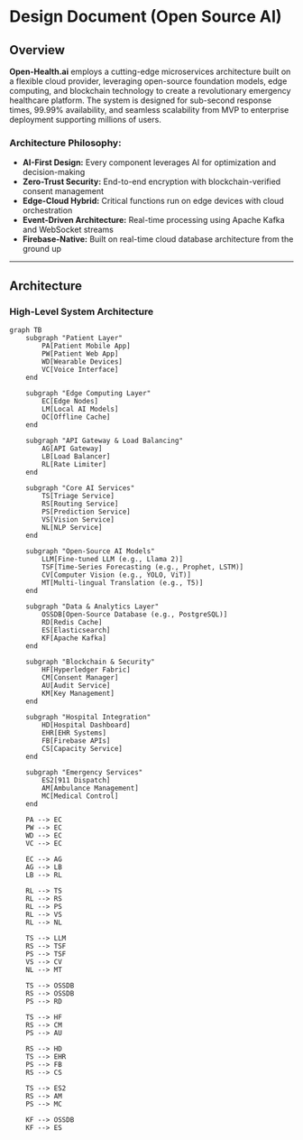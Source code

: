 # Design Document (Open Source AI)

## Overview
**Open-Health.ai** employs a cutting-edge microservices architecture built on a flexible cloud provider, leveraging open-source foundation models, edge computing, and blockchain technology to create a revolutionary emergency healthcare platform. The system is designed for sub-second response times, 99.99% availability, and seamless scalability from MVP to enterprise deployment supporting millions of users.

### Architecture Philosophy:
- **AI-First Design:** Every component leverages AI for optimization and decision-making  
- **Zero-Trust Security:** End-to-end encryption with blockchain-verified consent management  
- **Edge-Cloud Hybrid:** Critical functions run on edge devices with cloud orchestration  
- **Event-Driven Architecture:** Real-time processing using Apache Kafka and WebSocket streams  
- **Firebase-Native:** Built on real-time cloud database architecture from the ground up  

---

## Architecture

### High-Level System Architecture
```mermaid
graph TB
    subgraph "Patient Layer"
        PA[Patient Mobile App]
        PW[Patient Web App]
        WD[Wearable Devices]
        VC[Voice Interface]
    end
    
    subgraph "Edge Computing Layer"
        EC[Edge Nodes]
        LM[Local AI Models]
        OC[Offline Cache]
    end
    
    subgraph "API Gateway & Load Balancing"
        AG[API Gateway]
        LB[Load Balancer]
        RL[Rate Limiter]
    end
    
    subgraph "Core AI Services"
        TS[Triage Service]
        RS[Routing Service]
        PS[Prediction Service]
        VS[Vision Service]
        NL[NLP Service]
    end
    
    subgraph "Open-Source AI Models"
        LLM[Fine-tuned LLM (e.g., Llama 2)]
        TSF[Time-Series Forecasting (e.g., Prophet, LSTM)]
        CV[Computer Vision (e.g., YOLO, ViT)]
        MT[Multi-lingual Translation (e.g., T5)]
    end
    
    subgraph "Data & Analytics Layer"
        OSSDB[Open-Source Database (e.g., PostgreSQL)]
        RD[Redis Cache]
        ES[Elasticsearch]
        KF[Apache Kafka]
    end
    
    subgraph "Blockchain & Security"
        HF[Hyperledger Fabric]
        CM[Consent Manager]
        AU[Audit Service]
        KM[Key Management]
    end
    
    subgraph "Hospital Integration"
        HD[Hospital Dashboard]
        EHR[EHR Systems]
        FB[Firebase APIs]
        CS[Capacity Service]
    end
    
    subgraph "Emergency Services"
        ES2[911 Dispatch]
        AM[Ambulance Management]
        MC[Medical Control]
    end
    
    PA --> EC
    PW --> EC
    WD --> EC
    VC --> EC
    
    EC --> AG
    AG --> LB
    LB --> RL
    
    RL --> TS
    RL --> RS
    RL --> PS
    RL --> VS
    RL --> NL
    
    TS --> LLM
    RS --> TSF
    PS --> TSF
    VS --> CV
    NL --> MT
    
    TS --> OSSDB
    RS --> OSSDB
    PS --> RD
    
    TS --> HF
    RS --> CM
    PS --> AU
    
    RS --> HD
    TS --> EHR
    PS --> FB
    RS --> CS
    
    TS --> ES2
    RS --> AM
    PS --> MC
    
    KF --> OSSDB
    KF --> ES
